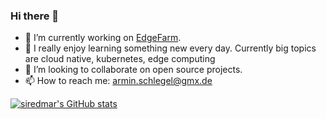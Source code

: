 ### Hi there 👋

- 🔭 I’m currently working on [EdgeFarm](https://github.com/edgefarm).
- 🌱 I really enjoy learning something new every day. Currently big topics are cloud native, kubernetes, edge computing
- 👯 I’m looking to collaborate on open source projects.
- 📫 How to reach me: armin.schlegel@gmx.de

[![siredmar's GitHub stats](https://github-readme-stats.vercel.app/api?username=siredmar&show_icons=true&theme=dark)](https://github.com/anuraghazra/github-readme-stats)
